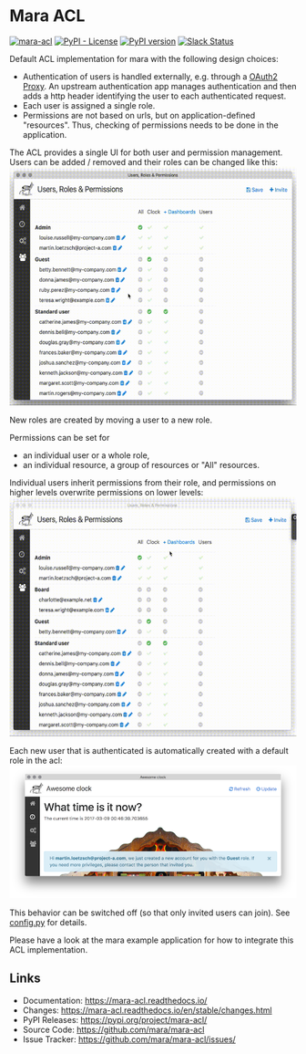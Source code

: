 # Mara ACL

[![mara-acl](https://github.com/mara/mara-acl/actions/workflows/build.yaml/badge.svg)](https://github.com/mara/mara-page/actions/workflows/build.yaml)
[![PyPI - License](https://img.shields.io/pypi/l/mara-acl.svg)](https://github.com/mara/mara-acl/blob/main/LICENSE)
[![PyPI version](https://badge.fury.io/py/mara-acl.svg)](https://badge.fury.io/py/mara-acl)
[![Slack Status](https://img.shields.io/badge/slack-join_chat-white.svg?logo=slack&style=social)](https://communityinviter.com/apps/mara-users/public-invite)

Default ACL implementation for mara with the following design choices:

- Authentication of users is handled externally, e.g. through a [OAuth2 Proxy](https://github.com/oauth2-proxy/oauth2-proxy).
  An upstream authentication app manages authentication and then adds a http header identifying the user to each authenticated request.
- Each user is assigned a single role.
- Permissions are not based on urls, but on application-defined "resources".
  Thus, checking of permissions needs to be done in the application.

The ACL provides a single UI for both user and permission management.
Users can be added / removed and their roles can be changed like this:
![User management](https://github.com/mara/mara-acl/raw/main/docs/_static/users-and-roles.gif)

New roles are created by moving a user to a new role.

Permissions can be set for

- an individual user or a whole role,
- an individual resource, a group of resources or "All" resources.

Individual users inherit permissions from their role, and permissions on higher levels overwrite permissions on lower levels:
![User management](https://github.com/mara/mara-acl/raw/main/docs/_static/permissions.gif)


Each new user that is authenticated is automatically created
with a default role in the acl:
![User management](https://github.com/mara/mara-acl/raw/main/docs/_static/automatic-user-creation.png)

This behavior can be switched off (so that only invited users can join). See [config.py](https://github.com/mara/mara-acl/blob/main/mara_acl/config.py) for details.


Please have a look at the mara example application for how to integrate this ACL implementation.


## Links

* Documentation: https://mara-acl.readthedocs.io/
* Changes: https://mara-acl.readthedocs.io/en/stable/changes.html
* PyPI Releases: https://pypi.org/project/mara-acl/
* Source Code: https://github.com/mara/mara-acl
* Issue Tracker: https://github.com/mara/mara-acl/issues/
